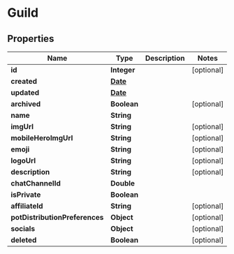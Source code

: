 
# Guild

## Properties
Name | Type | Description | Notes
------------ | ------------- | ------------- | -------------
**id** | **Integer** |  |  [optional]
**created** | [**Date**](Date.md) |  | 
**updated** | [**Date**](Date.md) |  | 
**archived** | **Boolean** |  |  [optional]
**name** | **String** |  | 
**imgUrl** | **String** |  |  [optional]
**mobileHeroImgUrl** | **String** |  |  [optional]
**emoji** | **String** |  |  [optional]
**logoUrl** | **String** |  |  [optional]
**description** | **String** |  |  [optional]
**chatChannelId** | **Double** |  | 
**isPrivate** | **Boolean** |  | 
**affiliateId** | **String** |  |  [optional]
**potDistributionPreferences** | **Object** |  |  [optional]
**socials** | **Object** |  |  [optional]
**deleted** | **Boolean** |  |  [optional]



